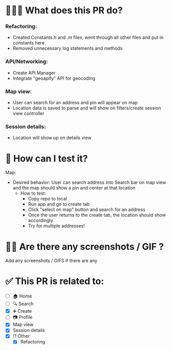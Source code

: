 # 👩🏻‍🏫 What does this PR do?

### Refactoring:
- Created Constants.h and .m files, went through all other files and put in constants here
- Removed unnecessary log statements and methods

### API/Networking:
- Create API Manager
- Integrate "geoapify" API for geocoding

### Map view:
- User can search for an address and pin will appear on map
- Location data is saved to parse and will show on filters/create session view controller

### Session details:
- Location will show up on details view


# 🧪 How can I test it?

Map:
- Desired behavior: User can search address into Search bar on map view and the map should show a pin and center at that location
    - How to test:
        - Copy repo to local
        - Run app and go to create tab
        - Click "select on map" button and search for an address
        - Once the user returns to the create tab, the location should show accordingly
        - Try for multiple addresses!

# 💅🏽 Are there any screenshots / GIF ?
Add any screenshots / GIFS if there are any
# ✅ This PR is related to:
- [ ] 🏠 Home
- [ ] 🔍 Search
- [x] ➕ Create
- [ ] 📷 Profile
- [x] Map view
- [x]  Session details
- [x] ⁉️ Other
    - [x] Refactoring

